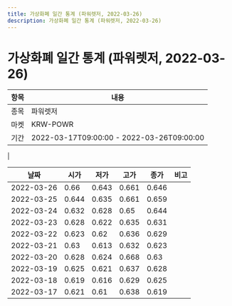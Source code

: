 ```yaml
---
title: 가상화폐 일간 통계 (파워렛저, 2022-03-26)
description: 가상화폐 일간 통계 (파워렛저, 2022-03-26)
---
```


가상화폐 일간 통계 (파워렛저, 2022-03-26)
===

|항목|내용|
|--|--|
|종목|파워렛저|
|마켓|KRW-POWR|\i|종류|일 단위 캔들|
|기간|2022-03-17T09:00:00 - 2022-03-26T09:00:00
|

|날짜|시가|저가|고가|종가|비고|
|--|--|--|--|--|--|
|2022-03-26|0.66|0.643|0.661|0.646|    |
|2022-03-25|0.644|0.635|0.661|0.659|    |
|2022-03-24|0.632|0.628|0.65|0.644|    |
|2022-03-23|0.628|0.622|0.635|0.631|    |
|2022-03-22|0.623|0.62|0.636|0.629|    |
|2022-03-21|0.63|0.613|0.632|0.623|    |
|2022-03-20|0.628|0.624|0.668|0.63|    |
|2022-03-19|0.625|0.621|0.637|0.628|    |
|2022-03-18|0.619|0.616|0.629|0.625|    |
|2022-03-17|0.621|0.61|0.638|0.619|    |
